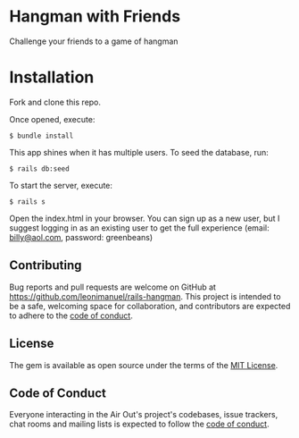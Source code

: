 # Hangman with Friends

Challenge your friends to a game of hangman

# Installation

Fork and clone this repo.

Once opened, execute:

	$ bundle install

This app shines when it has multiple users. To seed the database, run:

	$ rails db:seed

To start the server, execute:

	$ rails s

Open the index.html in your browser. You can sign up as a new user, but I suggest logging in as an existing user to get the full experience (email: billy@aol.com, password: greenbeans)

## Contributing

Bug reports and pull requests are welcome on GitHub at https://github.com/leonimanuel/rails-hangman. This project is intended to be a safe, welcoming space for collaboration, and contributors are expected to adhere to the [code of conduct](https://www.contributor-covenant.org/version/1/4/code-of-conduct/).

## License

The gem is available as open source under the terms of the [MIT License](https://opensource.org/licenses/MIT).

## Code of Conduct

Everyone interacting in the Air Out's project's codebases, issue trackers, chat rooms and mailing lists is expected to follow the [code of conduct](https://www.contributor-covenant.org/version/1/4/code-of-conduct/).
